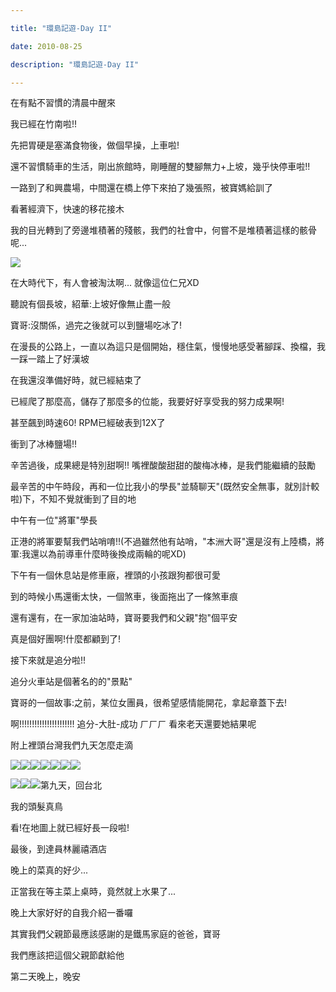 ```yaml
---

title: "環島記遊-Day II"

date: 2010-08-25

description: "環島記遊-Day II"

---
```




在有點不習慣的清晨中醒來  

我已經在竹南啦!!  

  

先把胃硬是塞滿食物後，做個早操，上車啦!  

還不習慣騎車的生活，剛出旅館時，剛睡醒的雙腳無力+上坡，幾乎快停車啦!!  

  

一路到了和興農場，中間還在橋上停下來拍了幾張照，被寶媽給訓了  

看著經濟下，快速的移花接木  

我的目光轉到了旁邊堆積著的殘骸，我們的社會中，何嘗不是堆積著這樣的骸骨呢...  

![](http://8.share.photo.xuite.net/jjcl52/1844353/14439473/762758946_m.jpg)  

在大時代下，有人會被淘汰啊... 就像這位仁兄XD  

  

聽說有個長坡，紹華:上坡好像無止盡一般  

寶哥:沒關係，過完之後就可以到鹽場吃冰了!  

在漫長的公路上，一直以為這只是個開始，穩住氣，慢慢地感受著腳踩、換檔，我一踩一踏上了好漢坡  

在我還沒準備好時，就已經結束了  

  

已經爬了那麼高，儲存了那麼多的位能，我要好好享受我的努力成果啊!  

甚至飆到時速60! RPM已經破表到12X了  

衝到了冰棒鹽場!!  

辛苦過後，成果總是特別甜啊!! 嘴裡酸酸甜甜的酸梅冰棒，是我們能繼續的鼓勵  

  

最辛苦的中午時段，再和一位比我小的學長"並騎聊天"(既然安全無事，就別計較啦)下，不知不覺就衝到了目的地  

中午有一位"將軍"學長  

正港的將軍要幫我們站哨唷!!(不過雖然他有站哨，"本洲大哥"還是沒有上陸橋，將軍:我還以為前導車什麼時後換成兩輪的呢XD)  

下午有一個休息站是修車廠，裡頭的小孩跟狗都很可愛  

到的時候小馬還衝太快，一個煞車，後面拖出了一條煞車痕  

  

還有還有，在一家加油站時，寶哥要我們和父親"抱"個平安  

真是個好團啊!什麼都顧到了!  

  

接下來就是追分啦!!  

追分火車站是個著名的的"景點"  

寶哥的一個故事:之前，某位女團員，很希望感情能開花，拿起章蓋下去!  

啊!!!!!!!!!!!!!!!!!!!!!! 追分-大肚-成功 ㄏㄏㄏ 看來老天還要她結果呢  

  

附上裡頭台灣我們九天怎麼走滴  

![](http://8.share.photo.xuite.net/jjcl52/1844366/14439473/762758965_m.jpg)![](http://8.share.photo.xuite.net/jjcl52/184437e/14439473/762758989_m.jpg)![](http://8.share.photo.xuite.net/jjcl52/1844394/14439473/762759011_m.jpg)[![](http://8.share.photo.xuite.net/jjcl52/18443aa/14439473/762759033_m.jpg)](http://www.wretch.cc/album/show.php?i=jjcl52&b=4&f=1526115569.jpg)![](http://8.share.photo.xuite.net/jjcl52/18443be/14439473/762759053_m.jpg)![](http://8.share.photo.xuite.net/jjcl52/18443d0/14439473/762759071_m.jpg)![](http://8.share.photo.xuite.net/jjcl52/18443e5/14439473/762759092_m.jpg)  

[![](http://8.share.photo.xuite.net/jjcl52/18443fa/14439473/762759113_m.jpg)](http://www.wretch.cc/album/show.php?i=jjcl52&b=4&f=1526115573.jpg)![](http://8.share.photo.xuite.net/jjcl52/1844312/14439473/762759137_m.jpg)![](http://8.share.photo.xuite.net/jjcl52/1844325/14439473/762759156_m.jpg)第九天，回台北  

我的頭髮真鳥  

看!在地圖上就已經好長一段啦!  

最後，到達員林麗禧酒店  

  

晚上的菜真的好少...  

正當我在等主菜上桌時，竟然就上水果了...  

  

晚上大家好好的自我介紹一番囉  

  

其實我們父親節最應該感謝的是鐵馬家庭的爸爸，寶哥  

我們應該把這個父親節獻給他  

  

  

  

第二天晚上，晚安  

  

  

  

  

  

  

  



